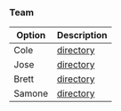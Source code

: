### Team
| Option | Description |
| ------ | ----------- |
| Cole   | [directory](https://directory.cisco.com/dir/reports/coangel "Directory") |
| Jose | [directory](https://directory.cisco.com/dir/reports/josgome3 "Directory")|
| Brett    | [directory](https://directory.cisco.com/dir/reports/bretfox "Directory") |
| Samone    | [directory](https://directory.cisco.com/dir/reports/samojone "Directory") |
